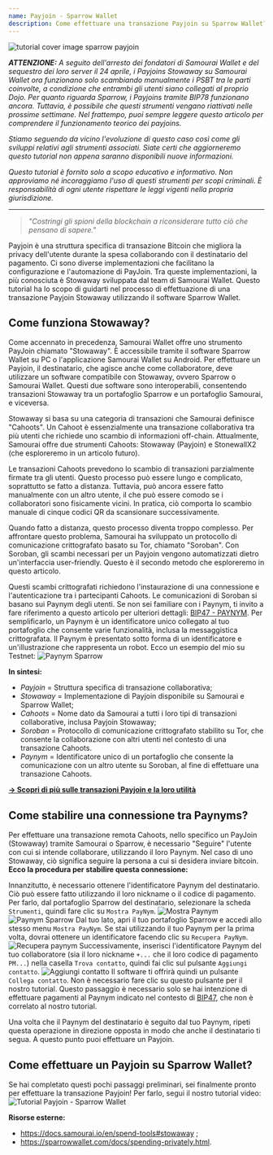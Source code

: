 ```yaml
---
name: Payjoin - Sparrow Wallet
description: Come effettuare una transazione Payjoin su Sparrow Wallet?
---
```

![tutorial cover image sparrow payjoin](assets/cover.webp)

_**ATTENZIONE:** A seguito dell'arresto dei fondatori di Samourai Wallet e del sequestro dei loro server il 24 aprile, i Payjoins Stowaway su Samourai Wallet ora funzionano solo scambiando manualmente i PSBT tra le parti coinvolte, a condizione che entrambi gli utenti siano collegati al proprio Dojo. Per quanto riguarda Sparrow, i Payjoins tramite BIP78 funzionano ancora. Tuttavia, è possibile che questi strumenti vengano riattivati nelle prossime settimane. Nel frattempo, puoi sempre leggere questo articolo per comprendere il funzionamento teorico dei payjoins._

_Stiamo seguendo da vicino l'evoluzione di questo caso così come gli sviluppi relativi agli strumenti associati. Siate certi che aggiorneremo questo tutorial non appena saranno disponibili nuove informazioni._

_Questo tutorial è fornito solo a scopo educativo e informativo. Non approviamo né incoraggiamo l'uso di questi strumenti per scopi criminali. È responsabilità di ogni utente rispettare le leggi vigenti nella propria giurisdizione._

---

> *"Costringi gli spioni della blockchain a riconsiderare tutto ciò che pensano di sapere."*

Payjoin è una struttura specifica di transazione Bitcoin che migliora la privacy dell'utente durante la spesa collaborando con il destinatario del pagamento. Ci sono diverse implementazioni che facilitano la configurazione e l'automazione di PayJoin. Tra queste implementazioni, la più conosciuta è Stowaway sviluppata dal team di Samourai Wallet. Questo tutorial ha lo scopo di guidarti nel processo di effettuazione di una transazione Payjoin Stowaway utilizzando il software Sparrow Wallet.

## Come funziona Stowaway?

Come accennato in precedenza, Samourai Wallet offre uno strumento PayJoin chiamato "Stowaway". È accessibile tramite il software Sparrow Wallet su PC o l'applicazione Samourai Wallet su Android. Per effettuare un Payjoin, il destinatario, che agisce anche come collaboratore, deve utilizzare un software compatibile con Stowaway, ovvero Sparrow o Samourai Wallet. Questi due software sono interoperabili, consentendo transazioni Stowaway tra un portafoglio Sparrow e un portafoglio Samourai, e viceversa.

Stowaway si basa su una categoria di transazioni che Samourai definisce "Cahoots". Un Cahoot è essenzialmente una transazione collaborativa tra più utenti che richiede uno scambio di informazioni off-chain. Attualmente, Samourai offre due strumenti Cahoots: Stowaway (Payjoin) e StonewallX2 (che esploreremo in un articolo futuro).

Le transazioni Cahoots prevedono lo scambio di transazioni parzialmente firmate tra gli utenti. Questo processo può essere lungo e complicato, soprattutto se fatto a distanza. Tuttavia, può ancora essere fatto manualmente con un altro utente, il che può essere comodo se i collaboratori sono fisicamente vicini. In pratica, ciò comporta lo scambio manuale di cinque codici QR da scansionare successivamente.

Quando fatto a distanza, questo processo diventa troppo complesso. Per affrontare questo problema, Samourai ha sviluppato un protocollo di comunicazione crittografato basato su Tor, chiamato "Soroban". Con Soroban, gli scambi necessari per un Payjoin vengono automatizzati dietro un'interfaccia user-friendly. Questo è il secondo metodo che esploreremo in questo articolo.

Questi scambi crittografati richiedono l'instaurazione di una connessione e l'autenticazione tra i partecipanti Cahoots. Le comunicazioni di Soroban si basano sui Paynym degli utenti. Se non sei familiare con i Paynym, ti invito a fare riferimento a questo articolo per ulteriori dettagli: [BIP47 - PAYNYM](https://planb.network/tutorials/privacy/paynym-bip47).
Per semplificarlo, un Paynym è un identificatore unico collegato al tuo portafoglio che consente varie funzionalità, inclusa la messaggistica crittografata. Il Paynym è presentato sotto forma di un identificatore e un'illustrazione che rappresenta un robot. Ecco un esempio del mio su Testnet: ![Paynym Sparrow](assets/it/1.webp)

**In sintesi:**
- *Payjoin* = Struttura specifica di transazione collaborativa;
- *Stowaway* = Implementazione di Payjoin disponibile su Samourai e Sparrow Wallet;
- *Cahoots* = Nome dato da Samourai a tutti i loro tipi di transazioni collaborative, inclusa Payjoin Stowaway;
- *Soroban* = Protocollo di comunicazione crittografato stabilito su Tor, che consente la collaborazione con altri utenti nel contesto di una transazione Cahoots.
- *Paynym* = Identificatore unico di un portafoglio che consente la comunicazione con un altro utente su Soroban, al fine di effettuare una transazione Cahoots.

[**-> Scopri di più sulle transazioni Payjoin e la loro utilità**](https://planb.network/tutorials/privacy/payjoin)

## Come stabilire una connessione tra Paynyms?
Per effettuare una transazione remota Cahoots, nello specifico un PayJoin (Stowaway) tramite Samourai o Sparrow, è necessario "Seguire" l'utente con cui si intende collaborare, utilizzando il loro Paynym. Nel caso di uno Stowaway, ciò significa seguire la persona a cui si desidera inviare bitcoin.
**Ecco la procedura per stabilire questa connessione:**

Innanzitutto, è necessario ottenere l'identificatore Paynym del destinatario. Ciò può essere fatto utilizzando il loro nickname o il codice di pagamento. Per farlo, dal portafoglio Sparrow del destinatario, selezionare la scheda `Strumenti`, quindi fare clic su `Mostra PayNym`.
![Mostra Paynym](assets/notext/2.webp)
![Paynym Sparrow](assets/it/1.webp)
Dal tuo lato, apri il tuo portafoglio Sparrow e accedi allo stesso menu `Mostra PayNym`. Se stai utilizzando il tuo Paynym per la prima volta, dovrai ottenere un identificatore facendo clic su `Recupera PayNym`.
![Recupera paynym](assets/notext/3.webp)
Successivamente, inserisci l'identificatore Paynym del tuo collaboratore (sia il loro nickname `+...` che il loro codice di pagamento `PM...`) nella casella `Trova contatto`, quindi fai clic sul pulsante `Aggiungi contatto`.
![Aggiungi contatto](assets/notext/4.webp)
Il software ti offrirà quindi un pulsante `Collega contatto`. Non è necessario fare clic su questo pulsante per il nostro tutorial. Questo passaggio è necessario solo se hai intenzione di effettuare pagamenti al Paynym indicato nel contesto di [BIP47](https://planb.network/tutorials/privacy/paynym-bip47), che non è correlato al nostro tutorial.

Una volta che il Paynym del destinatario è seguito dal tuo Paynym, ripeti questa operazione in direzione opposta in modo che anche il destinatario ti segua. A questo punto puoi effettuare un Payjoin.

## Come effettuare un Payjoin su Sparrow Wallet?
Se hai completato questi pochi passaggi preliminari, sei finalmente pronto per effettuare la transazione Payjoin! Per farlo, segui il nostro tutorial video:
![Tutorial Payjoin - Sparrow Wallet](https://youtu.be/ZQxKod3e0Mg)

**Risorse esterne:**
- https://docs.samourai.io/en/spend-tools#stowaway ;
- https://sparrowwallet.com/docs/spending-privately.html.
